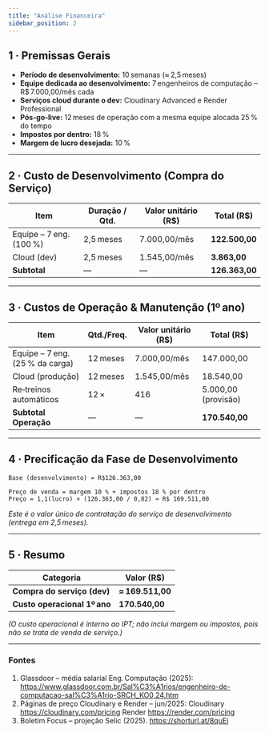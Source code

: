 ```yaml
---
title: "Análise Financeira"
sidebar_position: 2
---
```


## 1 · Premissas Gerais

* **Período de desenvolvimento:** 10 semanas (≈ 2,5 meses)  
* **Equipe dedicada ao desenvolvimento:** 7 engenheiros de computação – R$ 7.000,00/mês cada  
* **Serviços cloud durante o dev:** Cloudinary Advanced e Render Professional  
* **Pós‑go‑live:** 12 meses de operação com a mesma equipe alocada 25 % do tempo  
* **Impostos por dentro:** 18 %  
* **Margem de lucro desejada:** 10 %

---

## 2 · Custo de Desenvolvimento (Compra do Serviço)

| Item | Duração / Qtd. | Valor unitário (R$) | Total (R$) |
|------|----------------|---------------------|------------|
| Equipe – 7 eng. (100 %) | 2,5 meses | 7.000,00/mês | **122.500,00** |
| Cloud (dev) | 2,5 meses | 1.545,00/mês | **3.863,00** |
| **Subtotal** | — | — | **126.363,00** |

---

## 3 · Custos de Operação & Manutenção (1º ano)

| Item | Qtd./Freq. | Valor unitário (R$) | Total (R$) |
|------|------------|---------------------|------------|
| Equipe – 7 eng. (25 % da carga) | 12 meses | 7.000,00/mês | 147.000,00 |
| Cloud (produção) | 12 meses | 1.545,00/mês | 18.540,00 |
| Re‑treinos automáticos | 12 × | 416 | 5.000,00 (provisão) |
| **Subtotal Operação** | — | — | **170.540,00** |

---

## 4 · Precificação da Fase de Desenvolvimento

```
Base (desenvolvimento) = R$126.363,00  

Preço de venda = margem 10 % + impostos 18 % por dentro
Preço = 1,1(lucro) × (126.363,00 / 0,82) ≈ R$ 169.511,00
```

*Este é o valor único de contratação do serviço de desenvolvimento (entrega em 2,5 meses).*

---

## 5 · Resumo

| Categoria | Valor (R$) |
|-----------|------------|
| **Compra do serviço (dev)** | **≈ 169.511,00** |
| **Custo operacional 1º ano** | **170.540,00** |

*(O custo operacional é interno ao IPT; não inclui margem ou impostos, pois não se trata de venda de serviço.)*

---

### Fontes

1. Glassdoor – média salarial Eng. Computação (2025): https://www.glassdoor.com.br/Sal%C3%A1rios/engenheiro-de-computacao-sal%C3%A1rio-SRCH_KO0,24.htm
2. Páginas de preço Cloudinary e Render – jun/2025: Cloudinary https://cloudinary.com/pricing 
Render https://render.com/pricing 
3. Boletim Focus – projeção Selic (2025). https://shorturl.at/8quEj 